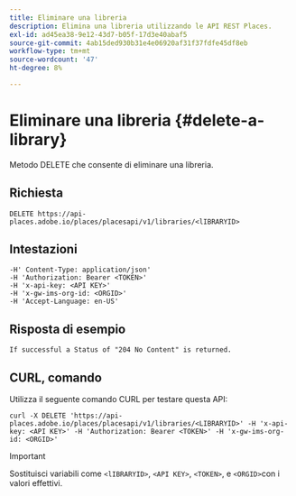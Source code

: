 ```yaml
---
title: Eliminare una libreria
description: Elimina una libreria utilizzando le API REST Places.
exl-id: ad45ea38-9e12-43d7-b05f-17d3e40abaf5
source-git-commit: 4ab15ded930b31e4e06920af31f37fdfe45df8eb
workflow-type: tm+mt
source-wordcount: '47'
ht-degree: 8%

---
```


# Eliminare una libreria {#delete-a-library}

Metodo DELETE che consente di eliminare una libreria.

## Richiesta

```text
DELETE https://api-places.adobe.io/places/placesapi/v1/libraries/<lIBRARYID>
```

## Intestazioni

```text
-H' Content-Type: application/json'  
-H 'Authorization: Bearer <TOKEN>'  
-H 'x-api-key: <API KEY>'  
-H 'x-gw-ims-org-id: <ORGID>'  
-H 'Accept-Language: en-US'
```

## Risposta di esempio

```text
If successful a Status of "204 No Content" is returned.
```

## CURL, comando

Utilizza il seguente comando CURL per testare questa API:

```text
curl -X DELETE 'https://api-places.adobe.io/places/placesapi/v1/libraries/<LIBRARYID>' -H 'x-api-key: <API KEY>' -H 'Authorization: Bearer <TOKEN>' -H 'x-gw-ims-org-id: <ORGID>'
```

>[!IMPORTANT]
>
>Sostituisci variabili come `<lIBRARYID>`, `<API KEY>`, `<TOKEN>`, e `<ORGID>`con i valori effettivi.
